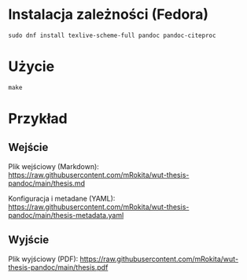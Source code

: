 # Instalacja zależności (Fedora)

```
sudo dnf install texlive-scheme-full pandoc pandoc-citeproc
```

# Użycie

```
make
```

# Przykład

## Wejście

Plik wejściowy (Markdown): https://raw.githubusercontent.com/mRokita/wut-thesis-pandoc/main/thesis.md

Konfiguracja i metadane (YAML): https://raw.githubusercontent.com/mRokita/wut-thesis-pandoc/main/thesis-metadata.yaml

## Wyjście

Plik wyjściowy (PDF): https://raw.githubusercontent.com/mRokita/wut-thesis-pandoc/main/thesis.pdf
